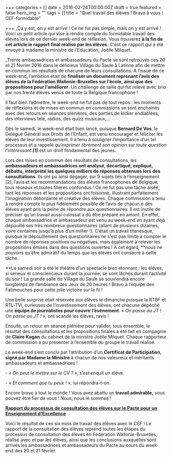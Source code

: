 +++
categories = []
date = 2016-02-24T00:00:00Z
draft = true
featured = false
hero_img = ""
tags = []
title = "Quel travail des élèves ! Bravo à vous ! CEF-formidable"

+++
_Ça y est, on y est arrivé ! Ce ne fut pas simple, mais on y est arrivé ! Voici un petit article qui vise à rendre compte du formidable travail des élèves lors de ce dernier week-end de réflexion. Vous trouverez **à la fin de cet article le rapport final réalisé par les élèves**. C'est ce rapport qui a été envoyé à madame la ministre de l'Education, Joëlle Milquet.

_Trente ambassadrices et ambassadeurs du Pacte se sont retrouvés ces 20 et 21 février 2016 dans le délicieux Village du Saule à Latinne afin de mettre en commun les résultats de chacune de leurs consultations. A l’issue de ce week-end, l’ambition était de **finaliser un document reprenant l’avis des élèves de la Fédération Wallonie-Bruxelles sur l’école, ainsi que des propositions pour l’améliorer**. Un challenge de taille qui fut relevé avec brio par nos trente élèves venus de toute la Belgique francophone !

Il faut bien l’admettre, le week-end ne fut pas de tout repos : les moments de réflexions et de mises en commun en commissions se sont enchaînés avec des retours en séances plénières, des parties de kicker endiablées, des interviews télé, radios, des quizz musicaux,…

Dès le samedi, le week-end était bien lancé, puisque **Bernard De Vos**, le Délégué Général aux Droits de l’Enfant, est venu encourager et féliciter les élèves de leur investissement. Il a tenu à souligner l’importance d’un tel processus et a rappelé _qu’exprimer librement son opinion sur toute question l’intéressant **\[1\]**_ est un droit fondamental des jeunes.

Lors des mises en commun des résultats de consultations, les **ambassadeurs et ambassadrices ont analysé, décortiqué, expliqué, débattu, interprété les quelques milliers de réponses obtenues lors des consultations**. Ils ont pu ainsi dégager, sur 9 sujets liés à l’enseignement \[2\], l’avis et les recommandations des élèves francophones de Belgique, tous réseaux et toutes filières confondus ! Ce ne fut pas une tâche aisée, tant les réponses et les propositions ont foisonné, illustrant parfaitement l’imagination débordante et créative des élèves. Chaque commission a tenu à rendre compte le plus fidèlement possible de l’avis de chacun.e des élèves ayant pris la peine de répondre aux questionnaires. Il est inutile de préciser qu’un travail aussi colossal a dû être préparé en amont. En effet, chaque ambassadrice et ambassadeur est venu au week-end en ayant déjà dépouillé ses très nombreux questionnaires (allant de plusieurs dizaines, voire centaines jusqu’à plus d’un millier !). C’était un travail titanesque, puisque le dépouillement des questionnaires ne s’est pas limité à compter le nombre de réponses positives ou négatives, mais également à relever les propositions émises dans des questions ouvertes ! A cet égard, **nous ne pouvons qu’être admiratif du temps que les élèves ont consacré à cette tâche.

\**Le samedi soir a été le théâtre d’un spectacle bien étonnant : les élèves, si sérieux et consciencieux durant la journée, se sont lâchés durant l’activité du soir ! La grande salle du Village du Saule se souviendra encore longtemps de l’ambiance des Jeux de 20 heures ! Bravo à l’équipe des Fatimouches pour cette jolie victoire sur le fil !

Une belle surprise était réservée aux élèves le dimanche puisque la RTBF et RTL-TVI, curieuses de l’investissement des élèves, ont chacune dépêché une **équipe de journalistes pour couvrir l’évènement**. « _On passe au JT ! On passe au JT !_ », ont scandé les élèves, ravis !

Ensuite, un retour en séance plénière pour valider, tous ensemble, le résultat des consultations et les propositions finales a été fait en compagnie de **Claire Kagan** du cabinet de la ministre Joëlle Milquet. Chaque rapporteur de commission a pu présenter à l’ensemble du groupe le travail réalisé.

Le week-end s’est conclu par l’attribution d’un **Certificat de Participation, signé par Madame la Ministre** à chacun de nos valeureux et méritants ambassadeurs et ambassadrices !

\- « _On peut le mettre sur le CV ?_ », s’est enquit un élève.

\- « _Et comment que tu peux !_ », lui répondra-t-on.

Encore bravo à tout le monde ! Vous avez abattu un **travail admirable,** vous pouvez être fier de vous ! Nous, nous le sommes !

[**Rapport du processus de consultation des élèves sur le Pacte pour un Enseignement d'Excellence**](https://res.cloudinary.com/cefasbl/image/upload/v1591695877/160224_rapport_de_la_consultation_des_%C3%A9l%C3%A8ves_uaqfq5.pdf)

Voici le résultat de ces six mois de travail des élèves avec le CEF ! Le rapport de la consultation des élèves reprend toutes les étapes du processus de consultation des élèves en Fédération Wallonie-Bruxelles, réalisé avec et par les élèves, ainsi que les conclusions auxquelles sont arrivés les ambassadrices et ambassadeurs du Pacte au cours du week-end des 20 et 21 février.